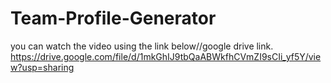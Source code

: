 # Team-Profile-Generator












you can watch the video using the link below//google drive link.
https://drive.google.com/file/d/1mkGhIJ9tbQaABWkfhCVmZI9sCIi_yf5Y/view?usp=sharing
